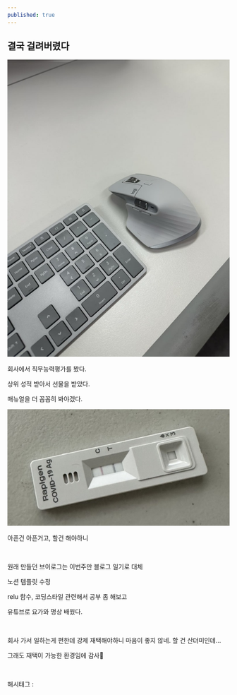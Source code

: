 ```yaml
---
published: true
---
```

## 결국 걸려버렸다

![0](/assets/img/223095945414/0.png)

회사에서 직무능력평가를 봤다.

상위 성적 받아서 선물을 받았다.

매뉴얼을 더 꼼꼼히 봐야겠다.

![1](/assets/img/223095945414/1.png)

아픈건 아픈거고, 할건 해야하니

​

원래 만들던 브이로그는 이번주만 블로그 일기로 대체

노션 템플릿 수정

relu 함수, 코딩스타일 관련해서 공부 좀 해보고

유튜브로 요가와 명상 배웠다.

​

회사 가서 일하는게 편한데 강제 재택해야하니 마음이 좋지 않네. 할 건 산더미인데...

그래도 재택이 가능한 환경임에 감사🙇

​

 해시태그 : 